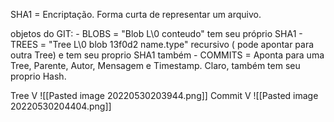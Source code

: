 SHA1 = Encriptação. Forma curta de representar um arquivo.

objetos do GIT:
	- BLOBS = "Blob L\0 conteudo" tem seu próprio SHA1
	- TREES = "Tree L\0 blob 13f0d2 name.type" recursivo ( pode apontar para outra Tree) e tem seu proprio SHA1 também
	- COMMITS = Aponta para uma Tree, Parente, Autor, Mensagem e Timestamp. Claro, também tem seu proprio Hash.

Tree V
![[Pasted image 20220530203944.png]]
Commit V
![[Pasted image 20220530204404.png]]
